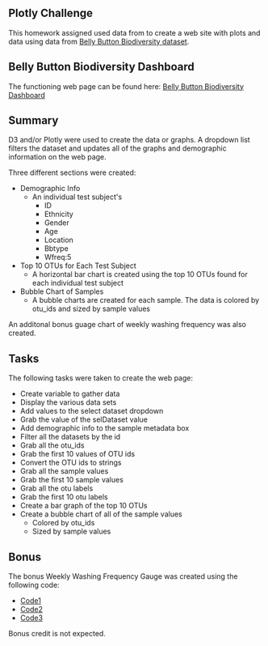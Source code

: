 ## Plotly Challenge

This homework assigned used data from  to create a web site with plots and data using data from [Belly Button Biodiversity dataset](http://robdunnlab.com/projects/belly-button-biodiversity/).

## Belly Button Biodiversity Dashboard
The functioning web page can be found here: [Belly Button Biodiversity Dashboard](https://kaicee2010.github.io/plotly-challenge/belly_button/index.html)

## Summary
D3 and/or Plotly were used to create the data or graphs.  A dropdown list filters the dataset and updates all of the graphs and demographic information on the web page.

Three different sections were created:
- Demographic Info
    - An individual test subject's 
        - ID
        - Ethnicity
        - Gender
        - Age
        - Location
        - Bbtype
        - Wfreq:5
- Top 10 OTUs for Each Test Subject
    - A horizontal bar chart is created using the top 10 OTUs found for each individual test subject
- Bubble Chart of Samples
    - A bubble charts are created for each sample.  The data is colored by otu_ids and sized by sample values

An additonal bonus guage chart of weekly washing frequency was also created.

## Tasks
The following tasks were taken to create the web page:
- Create variable to gather data
- Display the various data sets
- Add values to the select dataset dropdown
- Grab the value of the selDataset value
- Add demographic info to the sample metadata box
- Filter all the datasets by the id 
- Grab all the otu_ids
- Grab the first 10 values of OTU ids
- Convert the OTU ids to strings
- Grab all the sample values
- Grab the first 10 sample values
- Grab all the otu labels
- Grab the first 10 otu labels
- Create a bar graph of the top 10 OTUs
- Create a bubble chart of all of the sample values
    - Colored by otu_ids
    - Sized by sample values

## Bonus
The bonus Weekly Washing Frequency Gauge was created using the following code:
- [Code1](https://code.tutsplus.com/tutorials/create-interactive-charts-using-plotlyjs-pie-and-gauge-charts--cms-29216)
- [Code2](https://codepen.io/Shokeen/pen/prNzpN)
- [Code3](https://codepen.io/plotly/pen/rxeZME)

Bonus credit is not expected.  



